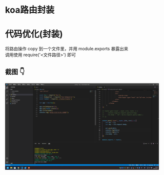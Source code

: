 # koa路由封装

# 代码优化(封装)
将路由操作 copy 到一个文件里，并用 module.exports 暴露出来  
调用使用 require('<文件路径>') 即可


## 截图 👇
![](./imgs/2022-03-12-koa封装.png)